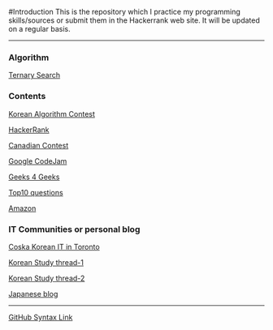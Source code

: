#Introduction
This is the repository which I practice my programming skills/sources or submit them in the Hackerrank web site.
It will be updated on a regular basis.


---

### Algorithm
[Ternary Search](https://www.youtube.com/watch?v=LelV-kkYMIg)

### Contents

[Korean Algorithm Contest](https://www.acmicpc.net/)

[HackerRank](https://www.hackerrank.com)

[Canadian Contest](https://dmoj.ca/)

[Google CodeJam](https://code.google.com/codejam/schedule.html)

[Geeks 4 Geeks](http://www.geeksforgeeks.org/)

[Top10 questions](http://www.geeksforgeeks.org/top-10-algorithms-in-interview-questions/)

[Amazon](http://www.geeksforgeeks.org/tag/amazon/)

### IT Communities or personal blog

[Coska Korean IT in Toronto](http://coska.com/)

[Korean Study thread-1](https://www.facebook.com/groups/426512737533637/?fref=nf)

[Korean Study thread-2](https://www.facebook.com/profile.php?id=100001180713677&fref=nf)

[Japanese blog](http://pekempey.hatenablog.com/)

---

[GitHub Syntax Link](https://github.com/adam-p/markdown-here/wiki/Markdown-Cheatsheet)

